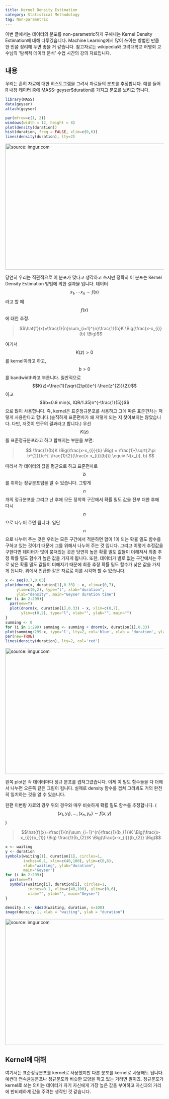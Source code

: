 ```yaml
---
title: Kernel Density Estimation
category: Statistical Methodology
tag: Non-parametric
---
```


이번 글에서는 데이터의 분포를 non-parametric하게 구해내는 Kernel Density Estimation에 대해 다루겠습니다. Machine Learning에서 많이 쓰이는 방법인 만큼 한 번쯤 정리해 두면 좋을 거 같습니다. 참고자료는 wikipedia와 고려대학교 허명회 교수님의 '탐색적 데이터 분석' 수업 시간의 강의 자료입니다.

## 내용

우리는 흔히 자료에 대한 히스토그램을 그려서 자료들의 분포를 추정합니다. 예를 들어 R 내장 데이터 중에 MASS::geyser$duration를 가지고 분포를 보려고 합니다.

```r
library(MASS)
data(geyser)
attach(geyser)

par(mfrow=c(1, 2))
windows(width = 12, height = 8)
plot(density(duration))
hist(duration, freq = FALSE, xlim=c(0,6))
lines(density(duration), lty=2)
```

<a href="https://imgur.com/WnY4A23"><img src="https://i.imgur.com/WnY4A23.png" width='600px' height='400px' title="source: imgur.com" /></a>

당연히 우리는 직관적으로 이 분포가 맞다고 생각하고 쓰지만 정확히 이 분포는 Kernel Density Estimation 방법에 의한 결과물 입니다. 데이터 $$x_{1}, \cdots x_{n} \sim f(x)$$라고 할 때 $$f(x)$$에 대한 추정.

>$$\hat{f}(x)=\frac{1}{n}\sum_{i=1}^{n}\frac{1}{b}K \Big(\frac{x-x_{i}}{b} \Big)$$

여기서 $$K(z)>0$$ 를 kernel이라고 하고, $$b>0$$ 를 bandwidth라고 부릅니다. 일반적으로 $$K(z)=\frac{1}{\sqrt{2\pi}}e^{-\frac{z^{2}}{2}}$$이고 $$b=0.9 min(s, IQR/1.35)n^{-\frac{1}{5}}$$으로 많이 사용합니다. 즉, kernel은 표준정규분포를 사용하고 그에 따른 표준편차는 저렇게 사용한다고 합니다.(솔직하게 표준편차가 왜 저렇게 되는 지 찾아보지는 않았습니다. 다만, 저것이 연구의 결과라고 합니다.) 우선 $$K(z)$$를 표준정규분포라고 하고 합쳐지는 부분을 보면:

> $$ \frac{1}{b}K \Big(\frac{x-x_{i}}{b} \Big) = \frac{1}{\sqrt{2\pi b^{2}}}e^{-\frac{1}{2}(\frac{x-x_{i}}{b})} \equiv N(x_{i}, b) $$

따라서 각 데이터의 값을 평균으로 하고 표준편차로 $$b$$를 취하는 정규분포임을 알 수 있습니다. 그렇게 $$n$$개의 정규분포를 그리고 난 후에 모든 정의역 구간에서 확률 밀도 값을 전부 더한 후에 다시 $$n$$으로 나누어 주면 됩니다. 일단 $$n$$으로 나누어 주는 것은 우리는 모든 구간에서 적분하면 합이 1이 되는 확률 밀도 함수를 구하고 있는 것이기 때문에 그를 위해서 나누어 주는 것 입니다. 그리고 이렇게 추정값을 구한다면 데이터가 많이 뭉쳐있는 곳은 당연히 높은 확률 밀도 값들이 더해져서  최종 추정 확률 밀도 함수가 높은 값을 가지게 됩니다. 또한, 데이터가 별로 없는 구간에서는 주로 낮은 확률 밀도 값들이 더해지기 때문에 최종 추정 확률 밀도 함수가 낮은 값을 가지게 됩니다. 위에서 언급한 같은 자료로 이를 시각화 할 수 있습니다.

```r
x <- seq(0,7,0.05)
plot(dnorm(x, duration[1],0.33) ~ x, xlim=c(0,7),
     ylim=c(0,2), type="l", xlab="duration",
     ylab="density", main="Geyser duration time")
for (i in 2:299){
  par(new=T)
  plot(dnorm(x, duration[i],0.33) ~ x, xlim=c(0,7),
       ylim=c(0,2), type="l", xlab="", ylab="", main="")
}
summing <- 0
for (i in 1:299) summing <- summing + dnorm(x, duration[i],0.33)
plot(summing/299~x, type='l', lty=2, col='blue', xlab = 'duration', ylab = 'density', main = 'Manual density and base::density ')
par(new=TRUE)
lines(density(duration), lty=2, col='red')
```

<a href="https://imgur.com/sEyHV38"><img src="https://i.imgur.com/sEyHV38.png" width='600px' height='400px' title="source: imgur.com" /></a>

왼쪽 plot은 각 데이터마다 정규 분포를 겹쳐그렸습니다. 이제 이 밀도 함수들을 다 더해서 나누면 오른쪽 같은 그림이 됩니다. 실제로 density 함수를 겹쳐 그려봐도 거의
완전히 일치하는 것을 알 수 있습니다.

한편 이변량 자료의 경우 위의 경우와 매우 비슷하게 확률 밀도 함수를 추정합니다. ($$(x_{1},y_{1}),...,(x_{n}, y_{n}) \sim f(x,y)$$)

>$$\hat{f}(x)=\frac{1}{n}\sum_{i=1}^{n}\frac{1}{b_{1}}K \Big(\frac{x-x_{i}}{b_{1}} \Big) \frac{1}{b_{2}}K \Big(\frac{x-x_{i}}{b_{2}} \Big)$$

```r
x <- waiting
y <- duration
symbols(waiting[1], duration[1], circles=1,
        inches=0.1, xlim=c(40,100), ylim=c(0,6),
        xlab="waiting", ylab="duration",
        main="Geyser")
for (i in 2:299){
  par(new=T)
  symbols(waiting[i], duration[i], circles=1,
          inches=0.1, xlim=c(40,100), ylim=c(0,6),
          xlab="", ylab="", main="Geyser")
}

density.1 <- kde2d(waiting, duration, n=100)
image(density.1, xlab = "waiting", ylab = "duration")
```

<a href="https://imgur.com/Mqatqh4"><img src="https://i.imgur.com/Mqatqh4.png" width='600px' height='400px' title="source: imgur.com" /></a>

## Kernel에 대해

여기서는 표준정규분포를 kernel로 사용했지만 다른 분포를 kernel로 사용해도 됩니다. 예컨대 연속균등분포나 정규분포와 비슷한 모양을 하고 있는 거라면 말이죠. 정규분포가 kernel로 쓰는 의미는 데이터가 자기 자신에게 가장 높은 값을 부여하고 자신과의 거리에 반비례하게 값을 주려는 생각인 것 같습니다.
